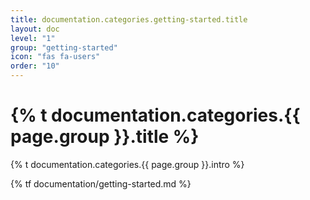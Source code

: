 ```yaml
---
title: documentation.categories.getting-started.title
layout: doc
level: "1"
group: "getting-started"
icon: "fas fa-users"
order: "10"
---
```


# {% t documentation.categories.{{ page.group }}.title %}

{% t documentation.categories.{{ page.group }}.intro %}

{% tf documentation/getting-started.md %}

